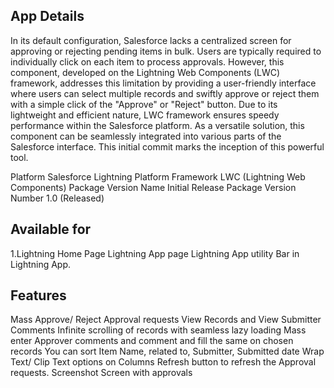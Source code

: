 ## App Details
In its default configuration, Salesforce lacks a centralized screen for approving or rejecting pending items in bulk. Users are typically required to individually click on each item to process approvals. However, this component, developed on the Lightning Web Components (LWC) framework, addresses this limitation by providing a user-friendly interface where users can select multiple records and swiftly approve or reject them with a simple click of the "Approve" or "Reject" button. Due to its lightweight and efficient nature, LWC framework ensures speedy performance within the Salesforce platform. As a versatile solution, this component can be seamlessly integrated into various parts of the Salesforce interface. This initial commit marks the inception of this powerful tool.

Platform	Salesforce Lightning Platform
Framework	LWC (Lightning Web Components)
Package Version Name	Initial Release
Package Version Number	1.0 (Released)

## Available for
1.Lightning Home Page
Lightning App page 
Lightning App utility Bar in Lightning App.

## Features
Mass Approve/ Reject Approval requests
View Records and View Submitter Comments
Infinite scrolling of records with seamless lazy loading
Mass enter Approver comments and comment and fill the same on chosen records
You can sort Item Name, related to, Submitter, Submitted date
Wrap Text/ Clip Text options on Columns
Refresh button to refresh the Approval requests.
Screenshot
Screen with approvals




 
